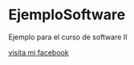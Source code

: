 # EjemploSoftware

Ejemplo para el curso de software II

[visita mi facebook](https://www.facebook.com/frish.antony)
